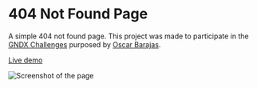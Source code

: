 # 404 Not Found Page

A simple 404 not found page. This project was made to participate in the [GNDX Challenges](https://github.com/gndx/gndx-challenges) purposed by [Oscar Barajas](https://twitter.com/gndx).

[Live demo](https://zajithcorro.github.io/404-not-found-page/)

![Screenshot of the page](https://repository-images.githubusercontent.com/294868665/3b7c5d80-f501-11ea-844b-b5070b7ed884 'Screenshot of the page')
